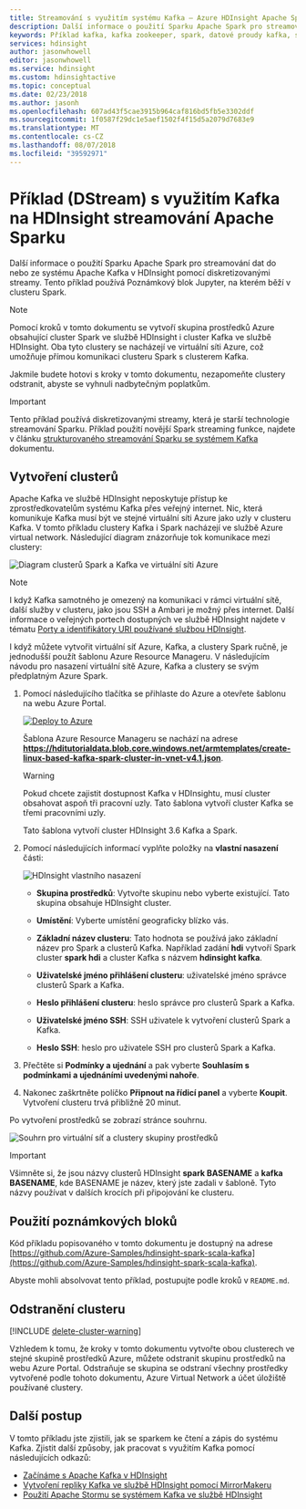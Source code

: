 ```yaml
---
title: Streamování s využitím systému Kafka – Azure HDInsight Apache Sparku
description: Další informace o použití Sparku Apache Spark pro streamování dat do nebo ze systému Apache Kafka pomocí diskretizovanými streamy. V tomto příkladu budete streamovat data pomocí poznámkového bloku Jupyter ze Sparku ve službě HDInsight.
keywords: Příklad kafka, kafka zookeeper, spark, datové proudy kafka, spark, kafka příklad streamování
services: hdinsight
author: jasonwhowell
editor: jasonwhowell
ms.service: hdinsight
ms.custom: hdinsightactive
ms.topic: conceptual
ms.date: 02/23/2018
ms.author: jasonh
ms.openlocfilehash: 607ad43f5cae3915b964caf816bd5fb5e3302ddf
ms.sourcegitcommit: 1f0587f29dc1e5aef1502f4f15d5a2079d7683e9
ms.translationtype: MT
ms.contentlocale: cs-CZ
ms.lasthandoff: 08/07/2018
ms.locfileid: "39592971"
---
```

# <a name="apache-spark-streaming-dstream-example-with-kafka-on-hdinsight"></a>Příklad (DStream) s využitím Kafka na HDInsight streamování Apache Sparku

Další informace o použití Sparku Apache Spark pro streamování dat do nebo ze systému Apache Kafka v HDInsight pomocí diskretizovanými streamy. Tento příklad používá Poznámkový blok Jupyter, na kterém běží v clusteru Spark.

> [!NOTE]
> Pomocí kroků v tomto dokumentu se vytvoří skupina prostředků Azure obsahující cluster Spark ve službě HDInsight i cluster Kafka ve službě HDInsight. Oba tyto clustery se nacházejí ve virtuální síti Azure, což umožňuje přímou komunikaci clusteru Spark s clusterem Kafka.
>
> Jakmile budete hotovi s kroky v tomto dokumentu, nezapomeňte clustery odstranit, abyste se vyhnuli nadbytečným poplatkům.

> [!IMPORTANT]
> Tento příklad používá diskretizovanými streamy, která je starší technologie streamování Sparku. Příklad použití novější Spark streaming funkce, najdete v článku [strukturovaného streamování Sparku se systémem Kafka](hdinsight-apache-kafka-spark-structured-streaming.md) dokumentu.

## <a name="create-the-clusters"></a>Vytvoření clusterů

Apache Kafka ve službě HDInsight neposkytuje přístup ke zprostředkovatelům systému Kafka přes veřejný internet. Nic, která komunikuje Kafka musí být ve stejné virtuální síti Azure jako uzly v clusteru Kafka. V tomto příkladu clustery Kafka i Spark nacházejí ve službě Azure virtual network. Následující diagram znázorňuje tok komunikace mezi clustery:

![Diagram clusterů Spark a Kafka ve virtuální síti Azure](./media/hdinsight-apache-spark-with-kafka/spark-kafka-vnet.png)

> [!NOTE]
> I když Kafka samotného je omezený na komunikaci v rámci virtuální sítě, další služby v clusteru, jako jsou SSH a Ambari je možný přes internet. Další informace o veřejných portech dostupných ve službě HDInsight najdete v tématu [Porty a identifikátory URI používané službou HDInsight](hdinsight-hadoop-port-settings-for-services.md).

I když můžete vytvořit virtuální síť Azure, Kafka, a clustery Spark ručně, je jednodušší použít šablonu Azure Resource Manageru. V následujícím návodu pro nasazení virtuální sítě Azure, Kafka a clustery se svým předplatným Azure Spark.

1. Pomocí následujícího tlačítka se přihlaste do Azure a otevřete šablonu na webu Azure Portal.
    
    <a href="https://portal.azure.com/#create/Microsoft.Template/uri/https%3A%2F%2Fhditutorialdata.blob.core.windows.net%2Farmtemplates%2Fcreate-linux-based-kafka-spark-cluster-in-vnet-v4.1.json" target="_blank"><img src="./media/hdinsight-apache-spark-with-kafka/deploy-to-azure.png" alt="Deploy to Azure"></a>
    
    Šablona Azure Resource Manageru se nachází na adrese **https://hditutorialdata.blob.core.windows.net/armtemplates/create-linux-based-kafka-spark-cluster-in-vnet-v4.1.json**.

    > [!WARNING]
    > Pokud chcete zajistit dostupnost Kafka v HDInsightu, musí cluster obsahovat aspoň tři pracovní uzly. Tato šablona vytvoří cluster Kafka se třemi pracovními uzly.

    Tato šablona vytvoří cluster HDInsight 3.6 Kafka a Spark.

2. Pomocí následujících informací vyplňte položky na **vlastní nasazení** části:
   
    ![HDInsight vlastního nasazení](./media/hdinsight-apache-spark-with-kafka/parameters.png)
   
    * **Skupina prostředků**: Vytvořte skupinu nebo vyberte existující. Tato skupina obsahuje HDInsight cluster.

    * **Umístění**: Vyberte umístění geograficky blízko vás.

    * **Základní název clusteru**: Tato hodnota se používá jako základní název pro Spark a clusterů Kafka. Například zadání **hdi** vytvoří Spark cluster __spark hdi__ a cluster Kafka s názvem **hdinsight kafka**.

    * **Uživatelské jméno přihlášení clusteru**: uživatelské jméno správce clusterů Spark a Kafka.

    * **Heslo přihlášení clusteru**: heslo správce pro clusterů Spark a Kafka.

    * **Uživatelské jméno SSH**: SSH uživatele k vytvoření clusterů Spark a Kafka.

    * **Heslo SSH**: heslo pro uživatele SSH pro clusterů Spark a Kafka.

3. Přečtěte si **Podmínky a ujednání** a pak vyberte **Souhlasím s podmínkami a ujednáními uvedenými nahoře**.

4. Nakonec zaškrtněte políčko **Připnout na řídicí panel** a vyberte **Koupit**. Vytvoření clusteru trvá přibližně 20 minut.

Po vytvoření prostředků se zobrazí stránce souhrnu.

![Souhrn pro virtuální síť a clustery skupiny prostředků](./media/hdinsight-apache-spark-with-kafka/groupblade.png)

> [!IMPORTANT]
> Všimněte si, že jsou názvy clusterů HDInsight **spark BASENAME** a **kafka BASENAME**, kde BASENAME je název, který jste zadali v šabloně. Tyto názvy používat v dalších krocích při připojování ke clusteru.

## <a name="use-the-notebooks"></a>Použití poznámkových bloků

Kód příkladu popisovaného v tomto dokumentu je dostupný na adrese [https://github.com/Azure-Samples/hdinsight-spark-scala-kafka](https://github.com/Azure-Samples/hdinsight-spark-scala-kafka).

Abyste mohli absolvovat tento příklad, postupujte podle kroků v `README.md`.

## <a name="delete-the-cluster"></a>Odstranění clusteru

[!INCLUDE [delete-cluster-warning](../../includes/hdinsight-delete-cluster-warning.md)]

Vzhledem k tomu, že kroky v tomto dokumentu vytvořte obou clusterech ve stejné skupině prostředků Azure, můžete odstranit skupinu prostředků na webu Azure Portal. Odstraňuje se skupina se odstraní všechny prostředky vytvořené podle tohoto dokumentu, Azure Virtual Network a účet úložiště používané clustery.

## <a name="next-steps"></a>Další postup

V tomto příkladu jste zjistili, jak se sparkem ke čtení a zápis do systému Kafka. Zjistit další způsoby, jak pracovat s využitím Kafka pomocí následujících odkazů:

* [Začínáme s Apache Kafka v HDInsight](kafka/apache-kafka-get-started.md)
* [Vytvoření repliky Kafka ve službě HDInsight pomocí MirrorMakeru](kafka/apache-kafka-mirroring.md)
* [Použití Apache Stormu se systémem Kafka ve službě HDInsight](hdinsight-apache-storm-with-kafka.md)

